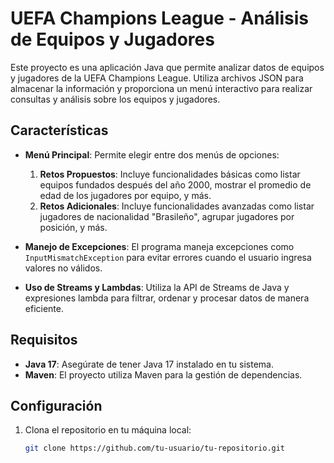 # UEFA Champions League - Análisis de Equipos y Jugadores

Este proyecto es una aplicación Java que permite analizar datos de equipos y jugadores de la UEFA Champions League. Utiliza archivos JSON para almacenar la información y proporciona un menú interactivo para realizar consultas y análisis sobre los equipos y jugadores.

## Características

- **Menú Principal**: Permite elegir entre dos menús de opciones:
  1. **Retos Propuestos**: Incluye funcionalidades básicas como listar equipos fundados después del año 2000, mostrar el promedio de edad de los jugadores por equipo, y más.
  2. **Retos Adicionales**: Incluye funcionalidades avanzadas como listar jugadores de nacionalidad "Brasileño", agrupar jugadores por posición, y más.

- **Manejo de Excepciones**: El programa maneja excepciones como `InputMismatchException` para evitar errores cuando el usuario ingresa valores no válidos.

- **Uso de Streams y Lambdas**: Utiliza la API de Streams de Java y expresiones lambda para filtrar, ordenar y procesar datos de manera eficiente.

## Requisitos

- **Java 17**: Asegúrate de tener Java 17 instalado en tu sistema.
- **Maven**: El proyecto utiliza Maven para la gestión de dependencias.

## Configuración

1. Clona el repositorio en tu máquina local:

   ```bash
   git clone https://github.com/tu-usuario/tu-repositorio.git
